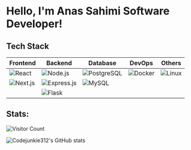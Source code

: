 # Hello, I'm Anas Sahimi Software Developer!
## Tech Stack
| Frontend         | Backend          | Database         | DevOps           | Others           |
|------------------|------------------|------------------|------------------|------------------|
| ![React](https://img.shields.io/badge/-React-black?style=flat-square&logo=react) | ![Node.js](https://img.shields.io/badge/-Node.js-black?style=flat-square&logo=node.js) | ![PostgreSQL](https://img.shields.io/badge/-PostgreSQL-black?style=flat-square&logo=postgresql) | ![Docker](https://img.shields.io/badge/-Docker-black?style=flat-square&logo=docker) | ![Linux](https://img.shields.io/badge/-Linux-black?style=flat-square&logo=linux) |
| ![Next.js](https://img.shields.io/badge/-Next.js-black?style=flat-square&logo=next.js) | ![Express.js](https://img.shields.io/badge/-Express-black?style=flat-square&logo=express) | ![MySQL](https://img.shields.io/badge/-MySQL-black?style=flat-square&logo=mysql) |                  |                  |
|                  | ![Flask](https://img.shields.io/badge/-Flask-black?style=flat-square&logo=flask) |                  |                  |                  |



## Stats:
![Visitor Count](https://img.shields.io/endpoint?url=https://counter-xxx3.onrender.com/)

![Codejunkie312's GitHub stats](https://github-readme-stats.vercel.app/api?username=codejunkie312&show_icons=true)

